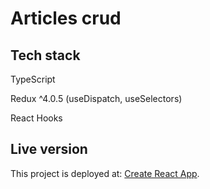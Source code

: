 # Articles crud

## Tech stack

TypeScript

Redux ^4.0.5 (useDispatch, useSelectors)

React Hooks

## Live version

This project is deployed at: [Create React App](https://articles1.web.app/).
